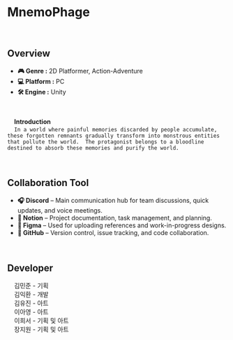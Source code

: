 <!-- 프로젝트 개요, 팀원 및 역할, 작업 과정 -->

<!-- 이름 -->
# MnemoPhage
<br>

## Overview
- **🎮 Genre :** 2D Platformer, Action-Adventure
- **💻 Platform :** PC
- **🛠 Engine :** Unity
<br>

&nbsp;&nbsp;&nbsp;&nbsp;**Introduction**
<br>
&nbsp;&nbsp;&nbsp;&nbsp;```In a world where painful memories discarded by people accumulate, these forgotten remnants gradually transform into monstrous entities that pollute the world. 
The protagonist belongs to a bloodline destined to absorb these memories and purify the world.```

<br>

## Collaboration Tool
- **🎧 Discord** – Main communication hub for team discussions, quick updates, and voice meetings.  
- **📝 Notion** – Project documentation, task management, and planning.  
- **🎨 Figma** – Used for uploading references and work-in-progress designs.  
- **🐙 GitHub** – Version control, issue tracking, and code collaboration.

<br>

## Developer
&nbsp;&nbsp;&nbsp;&nbsp;김민준 - 기획 <br>
&nbsp;&nbsp;&nbsp;&nbsp;김익환 - 개발 <br>
&nbsp;&nbsp;&nbsp;&nbsp;김유진 - 아트 <br>
&nbsp;&nbsp;&nbsp;&nbsp;이아영 - 아트 <br>
&nbsp;&nbsp;&nbsp;&nbsp;이희서 - 기획 및 아트 <br>
&nbsp;&nbsp;&nbsp;&nbsp;장지원 - 기획 및 아트 <br>
